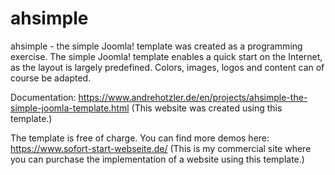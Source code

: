 # ahsimple
ahsimple - the simple Joomla! template was created as a programming exercise. The simple Joomla! template enables a quick start on the Internet, as the layout is largely predefined. Colors, images, logos and content can of course be adapted.

Documentation: https://www.andrehotzler.de/en/projects/ahsimple-the-simple-joomla-template.html (This website was created using this template.)

The template is free of charge. You can find more demos here: https://www.sofort-start-webseite.de/ (This is my commercial site where you can purchase the implementation of a website using this template.)